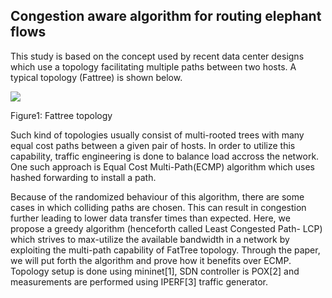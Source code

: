 ## Congestion aware algorithm for routing elephant flows

This study is based on the concept used by recent data center designs which use a topology
facilitating multiple paths between two hosts. A typical topology (Fattree) is shown below.

![](https://raw.githubusercontent.com/harshad91/sdnCongestionAware/master/fattree_num.png)

Figure1: Fattree topology

Such kind of topologies usually consist of multi-rooted trees with many equal cost paths between a
given pair of hosts. In order to utilize this capability, traffic engineering is done to balance load
accross the network. One such approach is Equal Cost Multi-Path(ECMP) algorithm which uses
hashed forwarding to install a path. 

Because of the randomized behaviour of this algorithm, there are some cases in which colliding
paths are chosen. This can result in congestion further leading to lower data transfer times than
expected.
Here, we propose a greedy algorithm (henceforth called Least Congested Path- LCP) which strives
to max-utilize the available bandwidth in a network by exploiting the multi-path capability of
FatTree topology. Through the paper, we will put forth the algorithm and prove how it benefits over
ECMP.
Topology setup is done using mininet[1], SDN controller is POX[2] and measurements are
performed using IPERF[3] traffic generator.
